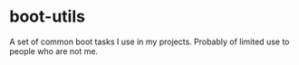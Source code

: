 # boot-utils

A set of common boot tasks I use in my projects. Probably of limited use to
people who are not me.
